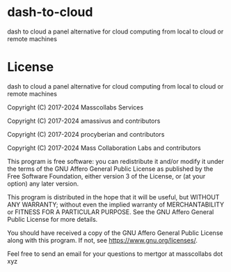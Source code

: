 # dash-to-cloud

dash to cloud a panel alternative for cloud computing from local to cloud or remote machines

# License

dash to cloud a panel alternative for cloud computing from local to cloud or remote machines

Copyright (C) 2017-2024 Masscollabs Services

Copyright (C) 2017-2024 amassivus and contributors

Copyright (C) 2017-2024 procyberian and contributors

Copyright (C) 2017-2024 Mass Collaboration Labs and contributors

This program is free software: you can redistribute it and/or modify it under the terms of the GNU Affero General Public License as published by the Free Software Foundation, either version 3 of the License, or (at your option) any later version.

This program is distributed in the hope that it will be useful, but WITHOUT ANY WARRANTY; without even the implied warranty of MERCHANTABILITY or FITNESS FOR A PARTICULAR PURPOSE. See the GNU Affero General Public License for more details.

You should have received a copy of the GNU Affero General Public License along with this program. If not, see https://www.gnu.org/licenses/.

Feel free to send an email for your questions to mertgor at masscollabs dot xyz
